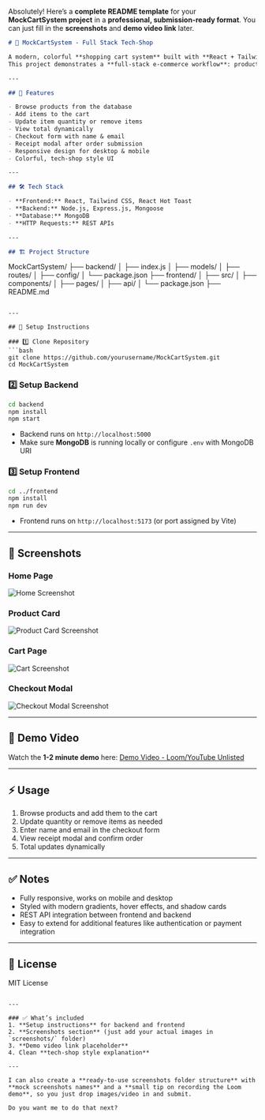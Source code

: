 Absolutely! Here’s a **complete README template** for your **MockCartSystem project** in a **professional, submission-ready format**. You can just fill in the **screenshots** and **demo video link** later.

```markdown
# 🛒 MockCartSystem - Full Stack Tech-Shop

A modern, colorful **shopping cart system** built with **React + Tailwind** (frontend) and **Node.js + Express + MongoDB** (backend).  
This project demonstrates a **full-stack e-commerce workflow**: product listing, cart management, checkout form, and receipt modal.

---

## 🌟 Features

- Browse products from the database
- Add items to the cart
- Update item quantity or remove items
- View total dynamically
- Checkout form with name & email
- Receipt modal after order submission
- Responsive design for desktop & mobile
- Colorful, tech-shop style UI

---

## 🛠️ Tech Stack

- **Frontend:** React, Tailwind CSS, React Hot Toast
- **Backend:** Node.js, Express.js, Mongoose
- **Database:** MongoDB
- **HTTP Requests:** REST APIs

---

## 🏗️ Project Structure

```

MockCartSystem/
├── backend/
│   ├── index.js
│   ├── models/
│   ├── routes/
│   ├── config/
│   └── package.json
├── frontend/
│   ├── src/
│   ├── components/
│   ├── pages/
│   ├── api/
│   └── package.json
├── README.md

````

---

## 🚀 Setup Instructions

### 1️⃣ Clone Repository
```bash
git clone https://github.com/yourusername/MockCartSystem.git
cd MockCartSystem
````

### 2️⃣ Setup Backend

```bash
cd backend
npm install
npm start
```

* Backend runs on `http://localhost:5000`
* Make sure **MongoDB** is running locally or configure `.env` with MongoDB URI

### 3️⃣ Setup Frontend

```bash
cd ../frontend
npm install
npm run dev
```

* Frontend runs on `http://localhost:5173` (or port assigned by Vite)

---

## 📸 Screenshots

### Home Page

![Home Screenshot](./screenshots/home.png)

### Product Card

![Product Card Screenshot](./screenshots/product-card.png)

### Cart Page

![Cart Screenshot](./screenshots/cart.png)

### Checkout Modal

![Checkout Modal Screenshot](./screenshots/checkout-modal.png)

---

## 🎥 Demo Video

Watch the **1-2 minute demo** here:
[Demo Video - Loom/YouTube Unlisted](https://www.loom.com/share/your-demo-link)

---

## ⚡ Usage

1. Browse products and add them to the cart
2. Update quantity or remove items as needed
3. Enter name and email in the checkout form
4. View receipt modal and confirm order
5. Total updates dynamically

---

## ✅ Notes

* Fully responsive, works on mobile and desktop
* Styled with modern gradients, hover effects, and shadow cards
* REST API integration between frontend and backend
* Easy to extend for additional features like authentication or payment integration

---

## 📝 License

MIT License

```

---

### ✅ What’s included
1. **Setup instructions** for backend and frontend  
2. **Screenshots section** (just add your actual images in `screenshots/` folder)  
3. **Demo video link placeholder**  
4. Clean **tech-shop style explanation**  

---

I can also create a **ready-to-use screenshots folder structure** with **mock screenshots names** and a **small tip on recording the Loom demo**, so you just drop images/video in and submit.  

Do you want me to do that next?
```
